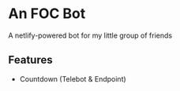 # An FOC Bot

A netlify-powered bot for my little group of friends

## Features

- Countdown (Telebot & Endpoint)
